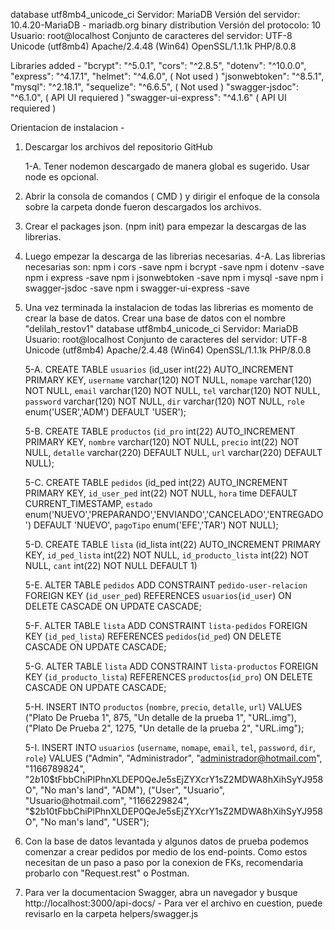 database utf8mb4_unicode_ci
Servidor: MariaDB
Versión del servidor: 10.4.20-MariaDB - mariadb.org binary distribution
Versión del protocolo: 10
Usuario: root@localhost
Conjunto de caracteres del servidor: UTF-8 Unicode (utf8mb4)
Apache/2.4.48 (Win64) OpenSSL/1.1.1k PHP/8.0.8

Libraries added -
    "bcrypt": "^5.0.1",
    "cors": "^2.8.5",
    "dotenv": "^10.0.0",
    "express": "^4.17.1",
    "helmet": "^4.6.0", ( Not used )
    "jsonwebtoken": "^8.5.1",
    "mysql": "^2.18.1",
    "sequelize": "^6.6.5", ( Not used )
    "swagger-jsdoc": "^6.1.0", ( API UI requiered )
    "swagger-ui-express": "^4.1.6" ( API UI requiered )


Orientacion de instalacion -

1. Descargar los archivos del repositorio GitHub

    1-A. Tener nodemon descargado de manera global es sugerido. Usar node es opcional. 

2. Abrir la consola de comandos ( CMD ) y dirigir el enfoque de la consola sobre la carpeta donde fueron descargados los archivos.

3. Crear el packages json. (npm init) para empezar la descargas de las librerias.

4. Luego empezar la descarga de las librerias necesarias.
    4-A. Las librerias necesarias son:
        npm i cors -save
        npm i bcrypt -save
        npm i dotenv -save
        npm i express -save
        npm i jsonwebtoken -save
        npm i mysql -save
        npm i swagger-jsdoc -save
        npm i swagger-ui-express -save

5. Una vez terminada la instalacion de todas las librerias es momento de crear la base de datos. Crear una base de datos con el nombre "delilah_restov1"
    database utf8mb4_unicode_ci
    Servidor: MariaDB
    Usuario: root@localhost
    Conjunto de caracteres del servidor: UTF-8 Unicode (utf8mb4)
    Apache/2.4.48 (Win64) OpenSSL/1.1.1k PHP/8.0.8

    5-A. CREATE TABLE `usuarios` (id_user int(22) AUTO_INCREMENT PRIMARY KEY, `username` varchar(120) NOT NULL, `nomape` varchar(120) NOT NULL, `email` varchar(120) NOT NULL, `tel` varchar(120) NOT NULL, `password` varchar(120) NOT NULL, `dir` varchar(120) NOT NULL, `role` enum('USER','ADM') DEFAULT 'USER');

    5-B. CREATE TABLE `productos` (`id_pro` int(22) AUTO_INCREMENT PRIMARY KEY, `nombre` varchar(120) NOT NULL, `precio` int(22) NOT NULL, `detalle` varchar(220) DEFAULT NULL, `url` varchar(220) DEFAULT NULL);

    5-C. CREATE TABLE `pedidos` (id_ped int(22) AUTO_INCREMENT PRIMARY KEY, `id_user_ped` int(22) NOT NULL, `hora` time DEFAULT CURRENT_TIMESTAMP, `estado` enum('NUEVO','PREPARANDO','ENVIANDO','CANCELADO','ENTREGADO') DEFAULT 'NUEVO', `pagoTipo` enum('EFE','TAR') NOT NULL);

    5-D. CREATE TABLE `lista` (id_lista int(22) AUTO_INCREMENT PRIMARY KEY, `id_ped_lista` int(22) NOT NULL, `id_producto_lista` int(22) NOT NULL, `cant` int(22) NOT NULL DEFAULT 1)

    5-E. ALTER TABLE `pedidos` ADD CONSTRAINT `pedido-user-relacion` FOREIGN KEY (`id_user_ped`) REFERENCES `usuarios`(`id_user`) ON DELETE CASCADE ON UPDATE CASCADE;

    5-F. ALTER TABLE `lista` ADD CONSTRAINT `lista-pedidos` FOREIGN KEY (`id_ped_lista`) REFERENCES `pedidos`(`id_ped`) ON DELETE CASCADE ON UPDATE CASCADE;

    5-G. ALTER TABLE `lista` ADD CONSTRAINT `lista-productos` FOREIGN KEY (`id_producto_lista`) REFERENCES `productos`(`id_pro`) ON DELETE CASCADE ON UPDATE CASCADE;

    5-H. INSERT INTO `productos` (`nombre`, `precio`, `detalle`, `url`) VALUES ("Plato De Prueba 1", 875, "Un detalle de la prueba 1", "URL.img"), ("Plato De Prueba 2", 1275, "Un detalle de la prueba 2", "URL.img"); 

    5-I. INSERT INTO `usuarios` (`username`, `nomape`, `email`, `tel`, `password`, `dir`, `role`) VALUES ("Admin", "Administrador", "administrador@hotmail.com", "1166789824", "$2b$10$tFbbChiPlPhnXLDEP0QeJe5sEjZYXcrY1sZ2MDWA8hXihSyYJ958O", "No man's land", "ADM"), ("User", "Usuario", "Usuario@hotmail.com", "1166229824", "$2b$10$tFbbChiPlPhnXLDEP0QeJe5sEjZYXcrY1sZ2MDWA8hXihSyYJ958O", "No man's land", "USER"); 

6. Con la base de datos levantada y algunos datos de prueba podemos comenzar a crear pedidos por medio de los end-points. Como estos necesitan de un paso a paso por la conexion de FKs, recomendaria probarlo con "Request.rest" o Postman.

7. Para ver la documentacion Swagger, abra un navegador y busque http://localhost:3000/api-docs/ - Para ver el archivo en cuestion, puede revisarlo en la carpeta helpers/swagger.js